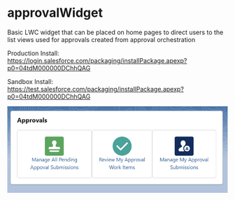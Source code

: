 # approvalWidget

Basic LWC widget that can be placed on home pages to direct users to the list views used for approvals created from approval orchestration

Production Install: https://login.salesforce.com/packaging/installPackage.apexp?p0=04tdM000000DChhQAG

Sandbox Install: https://test.salesforce.com/packaging/installPackage.apexp?p0=04tdM000000DChhQAG

![approvalWidget Screenshot](approvalsWidget.JPG)
